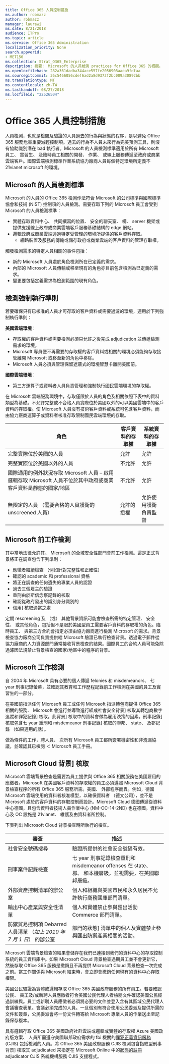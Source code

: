 ```yaml
---
title: Office 365 人員控制措施
ms.author: robmazz
author: robmazz
manager: laurawi
ms.date: 8/21/2018
audience: ITPro
ms.topic: article
ms.service: Office 365 Administration
localization_priority: None
search.appverid:
- MET150
ms.collection: Strat_O365_Enterprise
description: 摘要： Microsoft 的人員檢測 practices for Office 365 的概觀。
ms.openlocfilehash: 282a361dadba344ace557fe2056908aaea9fdfaa
ms.sourcegitcommit: 36c5466056cdef6ad2a8d9372f2bc009a30892bb
ms.translationtype: MT
ms.contentlocale: zh-TW
ms.lasthandoff: 08/27/2018
ms.locfileid: "22526504"
---
```

# <a name="office-365-personnel-controls"></a>Office 365 人員控制措施 

人員檢測，也就是檢閱及驗證的人員過去的行為與狀態的程序，是以避免 Office 365 服務危害重要減輕控制項。過去的行為不人員未來行為完美預測工具，則沒有協助識別潛在 bad 執行者。Microsoft 的人員檢測標準適用於所有 Microsoft 員工、 實習生、 及臨時員工相關的開發、 作業、 或線上服務傳遞至政府或商業雲端客戶。國際雲端檢測標準作業系統協力廠商人員每個特定環境所定義不 21vianet microsoft 的環境。

## <a name="microsofts-personnel-screening-standard"></a>Microsoft 的人員檢測標準

Microsoft 的人員的 Office 365 檢測作法符合 Microsoft 的公司標準與國際標準協會和技術 (NIST) 控制項的人員檢測。需要存取下列的 Microsoft 員工會受到 Microsoft 的人員檢測標準：
- 實體存取資料中心、 共同撰寫的位置、 安全的聊天室、 欄、 server 機架或提供支援線上政府或商業雲端客戶服務基礎結構的 edge 網站。
- 邏輯政府或商業雲端透過特定受管理的環境所提供的客戶資料存取。
    - 網路裝置及服務的傳輸或儲存政府或商業雲端的客戶資料的管理存取權。

觸發檢測需求的特定人員相關的事件包括：
- 新的 Microsoft 人員處於角色檢測所在已定義的需求。
- 內部的 Microsoft 人員傳輸或移至現有的角色亦目前包含檢測為已定義的需求。
- 變更要包括定義需求為檢測範圍的現有角色。

## <a name="screening-enforcement-criteria"></a>檢測強制執行準則

若要確保只有已核准的人員才可存取的客戶資料或需要過濾的環境，適用於下列強制執行準則：

**美國雲端環境**：
- 存取權的客戶資料或需要檢測必須只允許之後完成 adjudication 並傳遞檢測需求的環境。
- Microsoft 專員便不再需要的存取權的客戶資料或相關的環境必須能夠存取接管離開 Microsoft 或移至新的角色中移除。
- Microsoft 人員必須與管理保留遮蔽式的環境智慧卡離開美國前。

**國際雲端環境**：
- 第三方運算子或資料者人員負責管理和強制執行國民雲端環境的存取權。

在 Microsoft 雲端服務環境中，存取僅限於人員的角色及相關依照下表中的資料類型為基礎。不允許完整或不合格人員實際位於美國以外的可以美國雲端中的客戶資料的存取權。使 Microsoft 人員沒有技術客戶資料或系統可包含客戶資料，而由協力廠商運算子或資料者核准存取限制國民雲端環境的存取。

| 角色 | 客戶資料的存取權 | 系統資料的存取權 |
|-----------------------------------------------------------------------------------------------------------------------------------------------------------------------------------------------|------------------------------|---------------------------------|
| 完整實際位於美國的人員 | 允許 | 允許 |
| 完整實際位於美國以外的人員 | 不允許 | 允許 |
| 國際通用的例外狀況存取 Microsoft 人員 – 啟用邏輯存取 Microsoft 人員不位於其中政府或商業客戶資料是靜態的國家/地區 | 不允許 | 允許 |
| 無限定的人員 （需要合格的人員護衛的 unscreened 人員） | 允許的授權 | 允許使用護衛負責監督 |


## <a name="microsoft-pre-employment-screening"></a>Microsoft 前工作檢測

其中當地法律允許其、 Microsoft 的全域安全性部門會前工作檢測。這是正式背景將正在調查包含下列準則：
- 應徵者繼續檢查 （例如針對完整性和正確性）
- 確認的 academic 和 professional 資格
- 將正在調查的任何遺失的專業人員的認證
- 過去三個雇主的驗證
- 重刑由於斯信念察記錄的核取
- 確認從政府發出的識別身分識別的
- 信用] 核取適當之處

定期 rescreening 及 （或） 其他背景資訊可能會檢查所需的特定管理、 安全性、 或其他角色，包括但不是限於美國型員工需要客戶資料的存取權的角色。臨時員工、 與第三方合約會指定必須由協力廠商進行檢測 Microsoft 的需求。背景檢查協力廠商公司負責提供給 Microsoft 驗證已執行檢查背景。透過電子郵件從協力廠商的人力資源部門通常接收背景檢查的結果。國際員工的合約人員可能免除過濾因法規禁止背景檢查的國家/地區中的程序的背景。

## <a name="microsoft-employment-screening"></a>Microsoft 工作檢測
自 2004 年 Microsoft 具有必要的個人傳遞 felonies 和 misdemeanors、 七 year 刑事記錄螢幕，並確認其教育和工作歷程記錄前工作檢測在美國的員工及實習生的一部分。

在美國前指派任何 Microsoft 員工或任何 Microsoft 指派轉包商提供 Office 365 相關的服務、 Microsoft 會進行並導致進行組成社會安全背景] 核取其轉包商數字追蹤和罪犯記錄] 核取。此背景] 核取中的資料會做為雇用決策的因素。刑事記錄] 核取包含七 year 重刑和 misdemeanor 刑事記錄] 核取的聯邦、 state、 及郡記錄 （如果適用的話）。

做為條件的工作，聘人員、 次所有 Microsoft 員工都所簽署機密性和非洩漏協議，並確認其已檢閱 ＜ Microsoft 員工手冊。

## <a name="microsoft-cloud-background-check"></a>Microsoft Cloud 背景] 核取
Microsoft 雲端背景檢查是需要為員工提供與 Office 365 相關服務在美國雇用的應徵者。Microsoft 在美國客戶資料的存取權的員工必須遵照 Microsoft Cloud 背景檢查程序的所有 Office 365 服務所需。美國、 外部程序而異。例如，德國 Microsoft 雲端使用的資料者核准模型，以確保資料者 （德文公司），並不是 Microsoft 處於的客戶資料的存取控制而設計。Microsoft Cloud 德國傳遞從資料中心德國，且包含資料者技術人員作業中心 (NM-OC-14-2ND) 也在德國。資料中心及 OC 設施是 21vianet、 維護及由資料者所控制。

下表列出 Microsoft Cloud 背景檢查時所執行的檢查。

| 審查 | 描述 |
|--------------------------------------------------------|---------------------------------------------------------------------------------------------------------------------------------------------------------|
| 社會安全號碼搜尋 | 驗證所提供的社會安全號碼有效。 |
| 刑事案件記錄檢查 | 七 year 刑事記錄檢查重刑和 misdemeanor offenses 在 state、 郡、 和本機層級，並視需要，在美國聯邦層級。 |
| 外部資產控制清單的辦公室 | 個人和組織與美國市民和永久居民不允許執行商務國庫部門清單。 |
| 輸出中心產業與安全性清單 | 個人和實體禁止參與匯出活動 Commerce 部門清單。 |
| 防禦貿易控制項 Debarred 人員清單 （*加上 2010 年 7 月 1 日*） 的辦公室 | 部門的狀態] 清單中的個人及實體禁止參與匯出防禦產業相關的活動。 |


Microsoft 雲端背景檢查的結果會儲存在我們已連接到我們的資料中心的存取控制系統的員工資料庫中。如果 Microsoft Cloud 背景檢查過期員工並不會更新它，然後存取 Office 365 服務是撤銷且不再提供 Microsoft Cloud 背景檢查一次完成之前。當工作關係與 Microsoft 結束時，會立即會撤銷任何現有的資料中心存取權限。

美國公民驗證為實體或邏輯存取 Office 365 美國政府服務的所有員工。若要確認公民、 員工及/或新聘人員應徵者符合美國公民代理人者檢閱文件確認美國公民經過訓練與。員工或新聘人員應徵者必須將必要的文件並登入含有其區域公民代理人會議審查表單。會議必須完成的人員。一旦個別有符合使用公民委派及提供所需的文件和簽章，公民委派會將一份文件轉寄給 Microsoft 專業人員的作業送出至記錄保存複本。

具有邏輯存取 Office 365 美國政府社群雲端或邏輯或實體的存取權 Azure 美國政府版方案、 人員所需遵守美國聯邦政府需求的 fbi 機關的[罪犯正義資訊服務](https://www.fbi.gov/services/cjis)(CJIS) 包括檢測的人員。將 Office 365 美國政府服務 CJIS 檢測包含指紋型刑事背景] 核取其 adjudicated 來指定在 Microsoft Online 中的[狀態的註冊](https://blogs.office.com/2013/10/23/california-and-microsoft-sign-cjis-security-policy-agreement/)adjudicator CJIS 系統機構服務 CJIS 支援程式。
